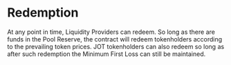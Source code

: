 # Redemption

At any point in time, Liquidity Providers can redeem. So long as there are funds in the Pool Reserve, the contract will redeem tokenholders according to the prevailing token prices. JOT tokenholders can also redeem so long as after such redemption the Minimum First Loss can still be maintained.
